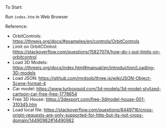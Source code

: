 To Start:

Run `index.htm` in Web Browser

Reference:

- OrbitControls: https://threejs.org/docs/#examples/en/controls/OrbitControls
- Limit on OrbitCOntrol: https://stackoverflow.com/questions/15827074/how-do-i-put-limits-on-orbitcontrol
- Load 3D Models: https://threejs.org/docs/index.html#manual/en/introduction/Loading-3D-models
- Load JSON: https://github.com/mrdoob/three.js/wiki/JSON-Object-Scene-format-4
- Car model: https://www.turbosquid.com/3d-models/3d-model-stylized-cartoon-car-free-free-1778654
- Free 3D House: https://3dexport.com/free-3dmodel-house-001-310345.htm
- Load local file: https://stackoverflow.com/questions/8449716/cross-origin-requests-are-only-supported-for-http-but-its-not-cross-domain/14490982#14490982